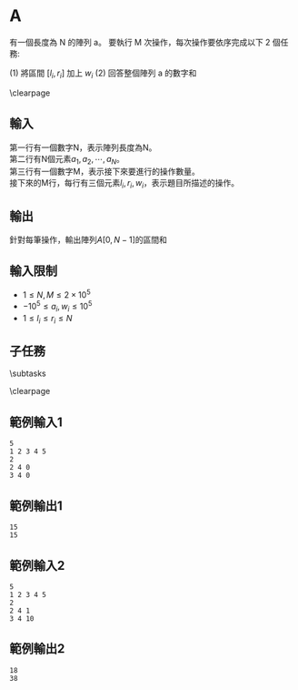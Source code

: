 # A

有一個長度為 N 的陣列 a。
要執行 M 次操作，每次操作要依序完成以下 2 個任務:

(1) 將區間 $[l_i, r_i]$ 加上 $w_i$
(2) 回答整個陣列 a 的數字和

\clearpage

## 輸入
第一行有一個數字N，表示陣列長度為N。  
第二行有N個元素$a_1, a_2, \cdots, a_N$。  
第三行有一個數字M，表示接下來要進行的操作數量。  
接下來的M行，每行有三個元素$l_i, r_i, w_i$，表示題目所描述的操作。

## 輸出
針對每筆操作，輸出陣列$A [0, N-1]$的區間和  

## 輸入限制
 - $1 \leq N, M \leq 2 \times 10^5$
 - $-10^5 \leq a_i, w_i \leq 10^5$
 - $1 \leq l_i \leq r_i \leq N$

## 子任務
\subtasks

\clearpage

## 範例輸入1
```
5
1 2 3 4 5
2
2 4 0
3 4 0
```

## 範例輸出1
```
15
15
```

## 範例輸入2
```
5
1 2 3 4 5
2
2 4 1
3 4 10
```

## 範例輸出2
```
18
38
```
